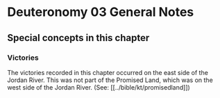 # Deuteronomy 03 General Notes
## Special concepts in this chapter

### Victories
The victories recorded in this chapter occurred on the east side of the Jordan River. This was not part of the Promised Land, which was on the west side of the Jordan River. (See: [[../bible/kt/promisedland]])